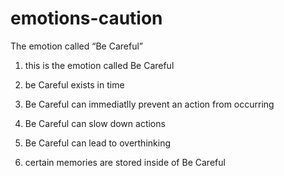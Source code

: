 # emotions-caution
The emotion called “Be Careful”

1. this is the emotion called Be Careful

2. be Careful exists in time

3. Be Careful can immediatlly prevent an action from occurring

4. Be Careful can slow down actions

5. Be Careful can lead to overthinking

6. certain memories are stored inside of Be Careful
